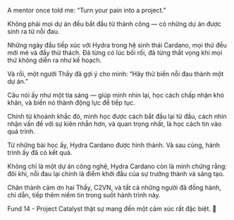 A mentor once told me: “Turn your pain into a project.”

Không phải mọi dự án đều bắt đầu từ thành công —
có những dự án được sinh ra từ nỗi đau.

Những ngày đầu tiếp xúc với Hydra trong hệ sinh thái Cardano,
mọi thứ đều mới mẻ và đầy thử thách.
Đã từng có lúc bối rối,
đã từng thất vọng khi mọi thứ không diễn ra như kế hoạch.

Và rồi, một người Thầy đã gợi ý cho mình:
“Hãy thử biến nỗi đau thành một dự án.”

Câu nói ấy như một tia sáng —
giúp mình nhìn lại, học cách chấp nhận khó khăn,
và biến nó thành động lực để tiếp tục.

Chính từ khoảnh khắc đó,
mình học được cách bắt đầu lại từ đầu,
cách nhìn nhận vấn đề với sự kiên nhẫn hơn,
và quan trọng nhất, là học cách tin vào quá trình.

Từ những bài học ấy, Hydra Cardano được hình thành.
Và sau cùng, hành trình ấy đã có kết quả.

Không chỉ là một dự án công nghệ,
Hydra Cardano còn là minh chứng rằng:
đôi khi, nỗi đau lại chính là điểm khởi đầu của sự trưởng thành và sáng tạo.


Chân thành cảm ơn hai Thầy, C2VN,
và tất cả những người đã đồng hành, chỉ dẫn,
tiếp thêm niềm tin trong suốt hành trình này.

Fund 14 - Project Catalyst
thật sự mang đến một cảm xúc rất đặc biệt. 🚀
